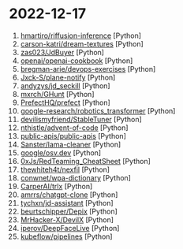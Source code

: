 # 2022-12-17

1. [hmartiro/riffusion-inference](https://github.com/hmartiro/riffusion-inference "Stable diffusion for real-time music generation") [Python]
2. [carson-katri/dream-textures](https://github.com/carson-katri/dream-textures "Stable Diffusion built-in to the Blender shader editor") [Python]
3. [zas023/JdBuyer](https://github.com/zas023/JdBuyer "京东抢购自动下单助手，GUI 支持 Windows 和 macOS") [Python]
4. [openai/openai-cookbook](https://github.com/openai/openai-cookbook "Examples and guides for using the OpenAI API") [Python]
5. [bregman-arie/devops-exercises](https://github.com/bregman-arie/devops-exercises "Linux, Jenkins, AWS, SRE, Prometheus, Docker, Python, Ansible, Git, Kubernetes, Terraform, OpenStack, SQL, NoSQL, Azure, GCP, DNS, Elastic, Network, Virtualization. DevOps Interview Questions") [Python]
6. [Jxck-S/plane-notify](https://github.com/Jxck-S/plane-notify "Notify If a selected plane has taken off or landed using OpenSky or ADS-B Exchange data. Compares older data to newer data to determine if a landing or takeoff has occurred. As well as nav modes, emergency squawk and resolution advisory notifications. Can output to Twitter, Discord, and Pushbullet") [Python]
7. [andyzys/jd_seckill](https://github.com/andyzys/jd_seckill "京东秒杀商品抢购") [Python]
8. [mxrch/GHunt](https://github.com/mxrch/GHunt "🕵️‍♂️ Offensive Google framework.") [Python]
9. [PrefectHQ/prefect](https://github.com/PrefectHQ/prefect "The easiest way to coordinate your dataflow") [Python]
10. [google-research/robotics_transformer](https://github.com/google-research/robotics_transformer "") [Python]
11. [devilismyfriend/StableTuner](https://github.com/devilismyfriend/StableTuner "Finetuning SD in style.") [Python]
12. [nthistle/advent-of-code](https://github.com/nthistle/advent-of-code "My solutions for Advent of Code 2018") [Python]
13. [public-apis/public-apis](https://github.com/public-apis/public-apis "A collective list of free APIs") [Python]
14. [Sanster/lama-cleaner](https://github.com/Sanster/lama-cleaner "Image inpainting tool powered by SOTA AI Model. Remove any unwanted object, defect, people from your pictures or erase and replace(powered by stable diffusion) any thing on your pictures.") [Python]
15. [google/osv.dev](https://github.com/google/osv.dev "Open source vulnerability DB and triage service.") [Python]
16. [0xJs/RedTeaming_CheatSheet](https://github.com/0xJs/RedTeaming_CheatSheet "Pentesting cheatsheet with all the commands I learned during my learning journey. Will try to to keep it up-to-date.") [Python]
17. [thewhiteh4t/nexfil](https://github.com/thewhiteh4t/nexfil "OSINT tool for finding profiles by username") [Python]
18. [conwnet/wpa-dictionary](https://github.com/conwnet/wpa-dictionary "WPA/WPA2 密码字典，用于 wifi 密码暴力破解") [Python]
19. [CarperAI/trlx](https://github.com/CarperAI/trlx "A repo for distributed training of language models with Reinforcement Learning via Human Feedback (RLHF)") [Python]
20. [amrrs/chatgpt-clone](https://github.com/amrrs/chatgpt-clone "Build Yo'own ChatGPT with OpenAI API & Gradio") [Python]
21. [tychxn/jd-assistant](https://github.com/tychxn/jd-assistant "京东抢购助手：包含登录，查询商品库存/价格，添加/清空购物车，抢购商品(下单)，查询订单等功能") [Python]
22. [beurtschipper/Depix](https://github.com/beurtschipper/Depix "Recovers passwords from pixelized screenshots") [Python]
23. [MrHacker-X/DevilX](https://github.com/MrHacker-X/DevilX "A very dangerous tool for termux.") [Python]
24. [iperov/DeepFaceLive](https://github.com/iperov/DeepFaceLive "Real-time face swap for PC streaming or video calls") [Python]
25. [kubeflow/pipelines](https://github.com/kubeflow/pipelines "Machine Learning Pipelines for Kubeflow") [Python]
